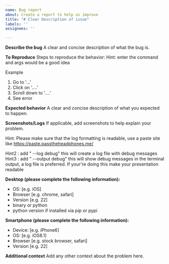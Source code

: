 ```yaml
---
name: Bug report
about: Create a report to help us improve
title: "# Clear Description of issue"
labels: ''
assignees: ''

---
```


**Describe the bug**
A clear and concise description of what the bug is.

**To Reproduce**
Steps to reproduce the behavior:
Hint: enter the command and args would be a good idea

Example
1. Go to '...'
2. Click on '....'
3. Scroll down to '....'
4. See error

**Expected behavior**
A clear and concise description of what you expected to happen.

**Screenshots/Logs**
If applicable, add screenshots to help explain your problem.

Hint: Please make sure that the log formatting is readable, use a paste site 
like https://paste.passtheheadphones.me/

Hint2 : add " --log debug" this will create a log file with debug messages
Hint3 : add " --output debug" this will show debug messages in the terminal output, a log file is preferred. If your're doing this make your presentation readable



**Desktop (please complete the following information):**
 - OS: [e.g. iOS]
 - Browser [e.g. chrome, safari]
 - Version [e.g. 22]
- binary or python 
- python version if installed via pip or pypi

**Smartphone (please complete the following information):**
 - Device: [e.g. iPhone6]
 - OS: [e.g. iOS8.1]
 - Browser [e.g. stock browser, safari]
 - Version [e.g. 22]

**Additional context**
Add any other context about the problem here.
